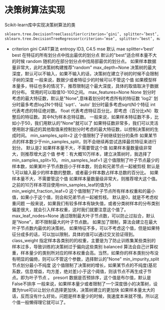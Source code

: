 # 决策树算法实现
Scikit-learn库中实现决策树算法的类
```python
sklearn.tree.DecisionTreeClassifier(criterion=’gini’, splitter=’best’, max_depth=None, min_samples_split=2, min_samples_leaf=1,\ min_weight_fraction_leaf=0.0, max_features=None, random_state=None, max_leaf_nodes=None, min_impurity_decrease=0.0,\ min_impurity_split=None, class_weight=None, presort=False)
sklearn.tree.DecisionTreeRegressor(criterion=’mse’, splitter=’best’, max_depth=None, min_samples_split=2, min_samples_leaf=1,\ min_weight_fraction_leaf=0.0, max_features=None, random_state=None, max_leaf_nodes=None, min_impurity_decrease=0.0,\ min_impurity_split=None, presort=False)
```

* criterion
	gini
		CART算法
	entropy
		ID3, C4.5
	mse
		默认
	mae
splitter=‘best'
	best
		在特征的所有划分点中找出最优的划分点
		默认的"best"适合样本量不大的时候
	random
		随机的在部分划分点中找局部最优的划分点。
		如果样本数据量非常大，此时决策树构建推荐"random" 
max_depth=None
	决策树的最大深度，默认可以不输入，如果不输入的话，决策树在建立子树的时候不会限制子树的深度
	一般来说，数据少或者特征少的时候可以不管这个值
	如果模型样本量多，特征也多的情况下，推荐限制这个最大深度，具体的取值取决于数据的分布。
	常用的可以取值10-100之间。
max_features=None
	None
		划分时考虑的最大特征数，默认是"None",意味着划分时考虑所有的特征数
	'log2'
		划分时最多考虑log2N个特征
	'sqrt'、'auto'
		划分时最多考虑sqrt(N)个特征
	int
		代表考虑的特征绝对数。
	float
		代表考虑特征百分比，即考虑（百分比xN）取整后的特征数。其中N为样本总特征数。
	一般来说，如果样本特征数不多，比如小于50，我们用默认的"None"就可以了
	如果特征数非常多，我们可以灵活使用刚才描述的其他取值来控制划分时考虑的最大特征数，以控制决策树的生成时间。
min_samples_split=2
	这个值限制了子树继续划分的条件
	如果某节点的样本数少于min_samples_split，则不会继续再尝试选择最优特征来进行划分。 默认是2
	如果样本量不大，不需要管这个值
	如果样本量数量级非常大，则推荐增大这个值
	参考：有大概10万样本，建立决策树时，我选择了min_samples_split=10。
min_samples_leaf=1
	这个值限制了叶子节点最少的样本数，如果某叶子节点数目小于样本数，则会和兄弟节点一起被剪枝
	默认是1,可以输入最少的样本数的整数，或者最少样本数占样本总数的百分比。
	如果样本量不大，不需要管这个值
	如果样本量数量级非常大，则推荐增大这个值。
	之前的10万样本项目使用min_samples_leaf的值为5
min_weight_fraction_leaf=0
	这个值限制了叶子节点所有样本权重和的最小值，如果小于这个值，则会和兄弟节点一起被剪枝。
	默认是0，就是不考虑权重问题
	一般来说，如果我们有较多样本有缺失值，或者分类树样本的分布类别偏差很大，就会引入样本权重，这时我们就要注意这个值了。
max_leaf_nodes=None
	通过限制最大叶子节点数，可以防止过拟合，默认是"None”，即不限制最大的叶子节点数。
	如果加了限制，算法会建立在最大叶子节点数内最优的决策树。
	如果特征不多，可以不考虑这个值，但是如果特征分成多的话，可以加以限制，具体的值可以通过交叉验证得到。
class_weight
	指定样本各类别的的权重，主要是为了防止训练集某些类别的样本过多，导致训练的决策树过于偏向这些类别
	balanced
		算法会自己计算权重，样本量少的类别所对应的样本权重会高。当然，如果你的样本类别分布没有明显的偏倚，则可以不管这个参数，选择默认的"None"
min_impurity_split
	节点划分最小不纯度
	这个值限制了决策树的增长，如果某节点的不纯度(基尼系数，信息增益，均方差，绝对差)小于这个阈值，则该节点不再生成子节点。即为叶子节点 。
presort
	数据是否预排序，这个值是布尔值，默认是False不排序
	一般来说，如果样本量少或者限制了一个深度很小的决策树，设置为true可以让划分点选择更加快，决策树建立的更加快
	如果样本量太大的话，反而没有什么好处。问题是样本量少的时候，我速度本来就不慢。所以这个值一般懒得理它就可以了。
